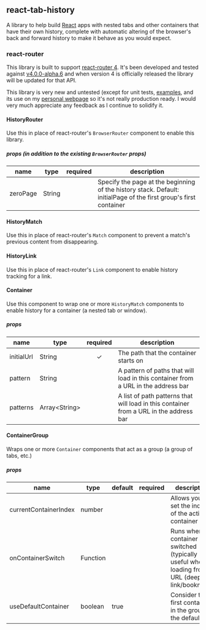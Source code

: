 react-tab-history
-----------------

A library to help build [React](https://facebook.github.io/react) apps with nested tabs and other containers that have their own history, complete with automatic altering of the browser's back and forward history to make it behave as you would expect.

### react-router
This library is built to support [react-router 4](https://github.com/ReactTraining/react-router/tree/v4).
It's been developed and tested against [v4.0.0-alpha.6](https://github.com/ReactTraining/react-router/releases/tag/v4.0.0-alpha.6) and
when version 4 is officially released the library will be updated for that API.

This library is very new and untested
(except for unit tests, [examples](https://kenfehling.github.io/react-tab-history/), and its use on my
[personal webpage](http://kenfehling.com) so it's not really production ready. I
would very much appreciate any feedback as I continue to solidify it.

#### HistoryRouter
Use this in place of react-router's `BrowserRouter` component to enable this library.

##### props (in addition to the existing `BrowserRouter` props)
<table class="table table-bordered table-striped">
    <thead>
    <tr>
        <th>name</th>
        <th>type</th>
        <th>required</th>
        <th>description</th>
    </tr>
    </thead>
    <tbody>
        <tr>
          <td>zeroPage</td>
          <td>String</td>
          <td align="center"></td>
          <td>
            Specify the page at the beginning of the history stack.
            Default: initialPage of the first group's first container
          </td>
        </tr>
    </tbody>
</table>

#### HistoryMatch
Use this in place of react-router's `Match` component to prevent a match's previous content from disappearing.

#### HistoryLink
Use this in place of react-router's `Link` component to enable history tracking for a link.

#### Container
Use this component to wrap one or more `HistoryMatch` components to enable history for a container (a nested tab or window).

##### props
<table class="table table-bordered table-striped">
    <thead>
    <tr>
        <th>name</th>
        <th>type</th>
        <th>required</th>
        <th>description</th>
    </tr>
    </thead>
    <tbody>
        <tr>
          <td>initialUrl</td>
          <td>String</td>
          <td align="center">✓</td>
          <td>The path that the container starts on</td>
        </tr>
        <tr>
          <td>pattern</td>
          <td>String</td>
          <td></td>
          <td>A pattern of paths that will load in this container from a URL in the address bar</td>
        </tr>
        <tr>
          <td>patterns</td>
          <td>Array&lt;String&gt;</td>
          <td></td>
          <td>A list of path patterns that will load in this container from a URL in the address bar</td>
        </tr>
    </tbody>   
</table>

#### ContainerGroup
Wraps one or more `Container` components that act as a group (a group of tabs, etc.)

##### props
<table class="table table-bordered table-striped">
    <thead>
    <tr>
        <th>name</th>
        <th>type</th>
        <th>default</th>
        <th>required</th>
        <th>description</th>
    </tr>
    </thead>
    <tbody>
        <tr>
          <td>currentContainerIndex</td>
          <td>number</td>
          <td></td>
          <td align="center"></td>
          <td>Allows you to set the index of the active container</td>
        </tr>
        <tr>
          <td>onContainerSwitch</td>
          <td>Function</td>
          <td></td>
          <td></td>
          <td>Runs when a container is switched (typically useful when loading from a URL (deep link/bookmark)</td>
        </tr>
        <tr>
          <td>useDefaultContainer</td>
          <td>boolean</td>
          <td>true</td>
          <td></td>
          <td>Consider the first container in the group as the default</td>
        </tr>
    </tbody>   
</table>
